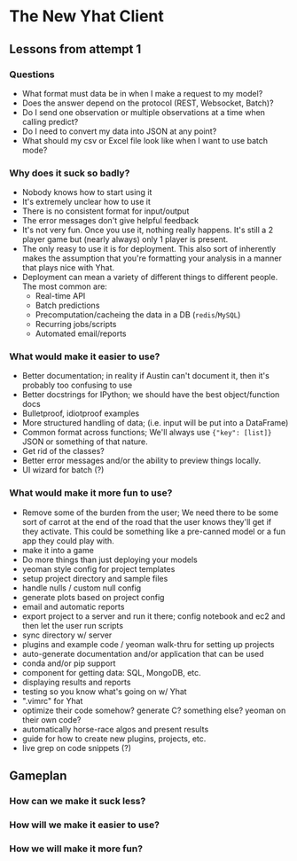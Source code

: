 # The New Yhat Client


## Lessons from attempt 1
### Questions

- What format must data be in when I make a request to my model?
- Does the answer depend on the protocol (REST, Websocket, Batch)?
- Do I send one observation or multiple observations at a time when calling
 predict?
- Do I need to convert my data into JSON at any point?
- What should my csv or Excel file look like when I want to use batch mode?

### Why does it suck so badly?

- Nobody knows how to start using it
- It's extremely unclear how to use it
- There is no consistent format for input/output
- The error messages don't give helpful feedback
- It's not very fun. Once you use it, nothing really happens. It's still a 2 
player game but (nearly always) only 1 player is present.
- The only reasy to use it is for deployment. This also sort of inherently makes
the assumption that you're formatting your analysis in a manner that plays nice 
with Yhat.
- Deployment can mean a variety of different things to different people. The 
most common are:
    - Real-time API
    - Batch predictions
    - Precomputation/cacheing the data in a DB (`redis`/`MySQL`)
    - Recurring jobs/scripts
    - Automated email/reports

### What would make it easier to use?

- Better documentation; in reality if Austin can't document it, then it's
probably too confusing to use 
- Better docstrings for IPython; we should have the best object/function docs
- Bulletproof, idiotproof examples
- More structured handling of data; (i.e. input will be put into a DataFrame)
- Common format across functions; We'll always use `{"key": [list]}` JSON or
something of that nature.
- Get rid of the classes?
- Better error messages and/or the ability to preview things locally.
- UI wizard for batch (?)

### What would make it more fun to use?

- Remove some of the burden from the user; We need there to be some sort of 
carrot at the end of the road that the user knows they'll get if they activate.
This could be something like a pre-canned model or a fun app they could play 
with.
- make it into a game
- Do more things than just deploying your models
- yeoman style config for project templates
- setup project directory and sample files
- handle nulls / custom null config
- generate plots based on project config
- email and automatic reports
- export project to a server and run it there; config notebook and ec2 and then 
let the user run scripts
- sync directory w/ server
- plugins and example code / yeoman walk-thru for setting up projects
- auto-generate documentation and/or application that can be used
- conda and/or pip support
- component for getting data: SQL, MongoDB, etc.
- displaying results and reports
- testing so you know what's going on w/ Yhat
- ".vimrc" for Yhat
- optimize their code somehow? generate C? something else? yeoman on their own
code?
- automatically horse-race algos and present results
- guide for how to create new plugins, projects, etc.
- live grep on code snippets (?)

## Gameplan

### How can we make it suck less?

### How will we make it easier to use?

### How we will make it more fun?



